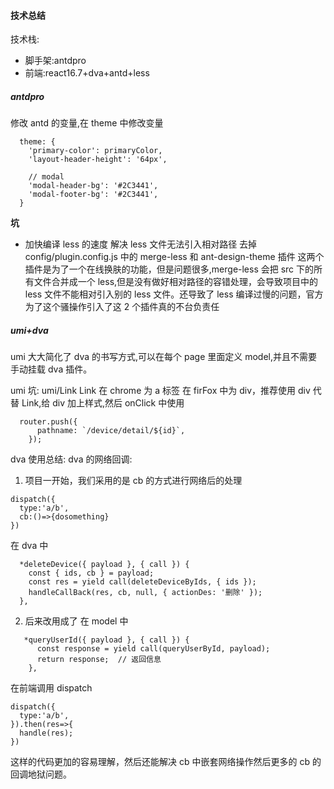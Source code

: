 #### 技术总结

技术栈:

- 脚手架:antdpro
- 前端:react16.7+dva+antd+less

##### antdpro

修改 antd 的变量,在 theme 中修改变量

```
  theme: {
    'primary-color': primaryColor,
    'layout-header-height': '64px',

    // modal
    'modal-header-bg': '#2C3441',
    'modal-footer-bg': '#2C3441',
  }
```

**坑**

- 加快编译 less 的速度 解决 less 文件无法引入相对路径
  去掉 config/plugin.config.js 中的 merge-less 和 ant-design-theme 插件
  这两个插件是为了一个在线换肤的功能，但是问题很多,merge-less 会把 src 下的所有文件合并成一个 less,但是没有做好相对路径的容错处理，会导致项目中的 less 文件不能相对引入别的 less 文件。还导致了 less 编译过慢的问题，官方为了这个骚操作引入了这 2 个插件真的不台负责任

##### umi+dva

umi 大大简化了 dva 的书写方式,可以在每个 page 里面定义 model,并且不需要手动挂载 dva 插件。

umi 坑:
umi/Link Link 在 chrome 为 a 标签 在 firFox 中为 div，推荐使用 div 代替 Link,给 div 加上样式,然后 onClick 中使用

```
  router.push({
      pathname: `/device/detail/${id}`,
    });
```

dva 使用总结:
dva 的网络回调:

1. 项目一开始，我们采用的是 cb 的方式进行网络后的处理

```
dispatch({
  type:'a/b',
  cb:()=>{dosomething}
})
```

在 dva 中

```
  *deleteDevice({ payload }, { call }) {
    const { ids, cb } = payload;
    const res = yield call(deleteDeviceByIds, { ids });
    handleCallBack(res, cb, null, { actionDes: '删除' });
  },
```

2. 后来改用成了
   在 model 中

```
   *queryUserId({ payload }, { call }) {
      const response = yield call(queryUserById, payload);
      return response;  // 返回信息
    },
```

在前端调用 dispatch

```
dispatch({
  type:'a/b',
}).then(res=>{
  handle(res);
})
```

这样的代码更加的容易理解，然后还能解决 cb 中嵌套网络操作然后更多的 cb 的回调地狱问题。
